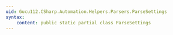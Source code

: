 ```yaml
---
uid: Gucu112.CSharp.Automation.Helpers.Parsers.ParseSettings
syntax:
    content: public static partial class ParseSettings
---
```


